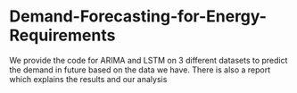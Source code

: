 # Demand-Forecasting-for-Energy-Requirements

We provide the code for ARIMA and LSTM on 3 different datasets to predict the demand in future based on the data we have. There is also a report which explains the results and our analysis
